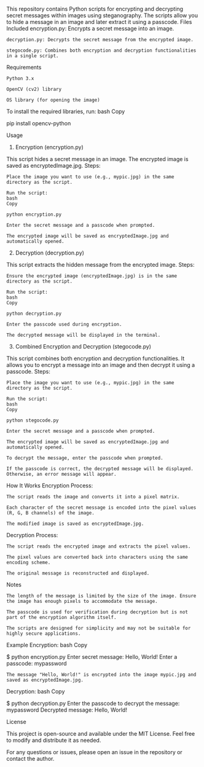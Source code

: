 This repository contains Python scripts for encrypting and decrypting secret messages within images using steganography. The scripts allow you to hide a message in an image and later extract it using a passcode.
Files Included
    encryption.py: Encrypts a secret message into an image.

    decryption.py: Decrypts the secret message from the encrypted image.

    stegocode.py: Combines both encryption and decryption functionalities in a single script.

Requirements

    Python 3.x

    OpenCV (cv2) library

    OS library (for opening the image)

To install the required libraries, run:
bash
Copy

pip install opencv-python

Usage
1. Encryption (encryption.py)

This script hides a secret message in an image. The encrypted image is saved as encryptedImage.jpg.
Steps:

    Place the image you want to use (e.g., mypic.jpg) in the same directory as the script.

    Run the script:
    bash
    Copy

    python encryption.py

    Enter the secret message and a passcode when prompted.

    The encrypted image will be saved as encryptedImage.jpg and automatically opened.

2. Decryption (decryption.py)

This script extracts the hidden message from the encrypted image.
Steps:

    Ensure the encrypted image (encryptedImage.jpg) is in the same directory as the script.

    Run the script:
    bash
    Copy

    python decryption.py

    Enter the passcode used during encryption.

    The decrypted message will be displayed in the terminal.

3. Combined Encryption and Decryption (stegocode.py)

This script combines both encryption and decryption functionalities. It allows you to encrypt a message into an image and then decrypt it using a passcode.
Steps:

    Place the image you want to use (e.g., mypic.jpg) in the same directory as the script.

    Run the script:
    bash
    Copy

    python stegocode.py

    Enter the secret message and a passcode when prompted.

    The encrypted image will be saved as encryptedImage.jpg and automatically opened.

    To decrypt the message, enter the passcode when prompted.

    If the passcode is correct, the decrypted message will be displayed. Otherwise, an error message will appear.

How It Works
Encryption Process:

    The script reads the image and converts it into a pixel matrix.

    Each character of the secret message is encoded into the pixel values (R, G, B channels) of the image.

    The modified image is saved as encryptedImage.jpg.

Decryption Process:

    The script reads the encrypted image and extracts the pixel values.

    The pixel values are converted back into characters using the same encoding scheme.

    The original message is reconstructed and displayed.

Notes

    The length of the message is limited by the size of the image. Ensure the image has enough pixels to accommodate the message.

    The passcode is used for verification during decryption but is not part of the encryption algorithm itself.

    The scripts are designed for simplicity and may not be suitable for highly secure applications.

Example
Encryption:
bash
Copy

$ python encryption.py
Enter secret message: Hello, World!
Enter a passcode: mypassword

    The message "Hello, World!" is encrypted into the image mypic.jpg and saved as encryptedImage.jpg.

Decryption:
bash
Copy

$ python decryption.py
Enter the passcode to decrypt the message: mypassword
Decrypted message: Hello, World!

License

This project is open-source and available under the MIT License. Feel free to modify and distribute it as needed.

For any questions or issues, please open an issue in the repository or contact the author.
